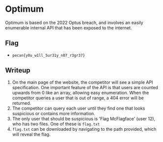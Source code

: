 # Optimum

Optimum is based on the 2022 Optus breach, and involves an easily enumerable internal API that has been exposed to the internet.

## Flag

- `pecan{y0u_w1ll_5ur31y_n07_r3gr37}`

## Writeup

1. On the main page of the website, the competitor will see a simple API specification. One important feature of the API is that users are counted upwards from 0 like an array, allowing easy enumeration. When the competitor queries a user that is out of range, a 404 error will be returned.
2. The competitor can query each user until they find one that looks suspicious or contains more information.
3. The only user that should be suspicious is 'Flag McFlagface' (user 12), who has two files. One of these is `flag.txt`
4. `flag.txt` can be downloaded by navigating to the path provided, which will reveal the flag.
